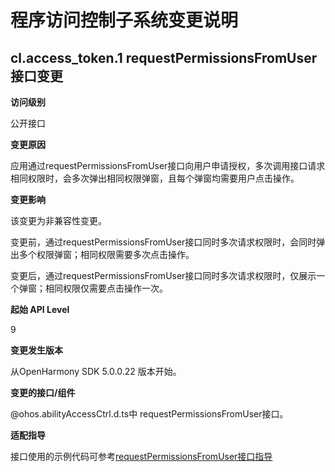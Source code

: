 # 程序访问控制子系统变更说明

## cl.access_token.1 requestPermissionsFromUser接口变更

**访问级别**

公开接口

**变更原因**

应用通过requestPermissionsFromUser接口向用户申请授权，多次调用接口请求相同权限时，会多次弹出相同权限弹窗，且每个弹窗均需要用户点击操作。

**变更影响**

该变更为非兼容性变更。

变更前，通过requestPermissionsFromUser接口同时多次请求权限时，会同时弹出多个权限弹窗；相同权限需要多次点击操作。

变更后，通过requestPermissionsFromUser接口同时多次请求权限时，仅展示一个弹窗；相同权限仅需要点击操作一次。

**起始 API Level**

9

**变更发生版本**

从OpenHarmony SDK 5.0.0.22 版本开始。

**变更的接口/组件**

@ohos.abilityAccessCtrl.d.ts中 requestPermissionsFromUser接口。

**适配指导**

接口使用的示例代码可参考[requestPermissionsFromUser接口指导](../../../application-dev/reference/apis-ability-kit/js-apis-abilityAccessCtrl.md#requestpermissionsfromuser9)
